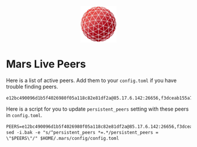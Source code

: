 <p align="center">
  <img height="100" height="auto" src="https://raw.githubusercontent.com/Nodeist/Kurulumlar/main/logos/mars.png">
</p>


# Mars Live Peers
Here is a list of active peers. Add them to your `config.toml` if you have trouble finding peers.
```
e12bc490096d1b5f4026980f05a118c82e81df2a@85.17.6.142:26656,f3dceab155a74772595ae33ee6b72165c31fd888@62.171.166.106:26656
```

Here is a script for you to update `persistent_peers` setting with these peers in `config.toml`.

```
PEERS=e12bc490096d1b5f4026980f05a118c82e81df2a@85.17.6.142:26656,f3dceab155a74772595ae33ee6b72165c31fd888@62.171.166.106:26656
sed -i.bak -e "s/^persistent_peers *=.*/persistent_peers = \"$PEERS\"/" $HOME/.mars/config/config.toml

```
